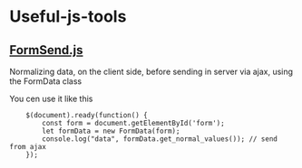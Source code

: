 # Useful-js-tools

## [FormSend.js](https://github.com/Tolsedum/Useful-js-tools/blob/main/FormSend.js/ "Link to file") 

Normalizing data, on the client side, before sending in server via ajax, using the FormData class

You cen use it like this

        $(document).ready(function() {
            const form = document.getElementById('form');
            let formData = new FormData(form);
            console.log("data", formData.get_normal_values()); // send from ajax
        });
